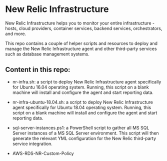 # New Relic Infrastructure

New Relic Infrastructure helps you to monitor your entire infrastructure - hosts, cloud providers, container services, backend services, orchestrators, and more.

This repo contains a couple of helper scripts and resources to deploy and manage the New Relic Infrastructure agent and other third-party services such as database management systems.

## Content in this repo:

- nr-infra.sh: a script to deploy New Relic Infrastructure agent specifically for Ubuntu 16.04 operating system. Running, this script on a blank machine will install and configure the agent and start reporting data.

- nr-infra-ubuntu-18.04.sh: a script to deploy New Relic Infrastructure agent specifically for Ubuntu 18.04 operating system. Running, this script on a blank machine will install and configure the agent and start reporting data.

- sql-server-instances.ps1: a PowerShell script to gather all MS SQL Server instances of a MS SQL Server environment. This script will then generate the relevant YML configuration for the New Relic third-party service integration.

- AWS-RDS-NR-Custom-Policy
